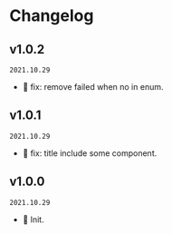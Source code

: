 <!--
🐞 Bug fix
🚀 New feature
💄 Perf
📝 Docs
⚡️ Code style
-->

# Changelog

## v1.0.2

`2021.10.29`

- 🐞 fix: remove failed when no in enum.

## v1.0.1

`2021.10.29`

- 🐞 fix: title include some component.

## v1.0.0

`2021.10.29`

- 🎉 Init.
